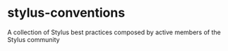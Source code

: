 stylus-conventions
==================

A collection of Stylus best practices composed by active members of the Stylus community
